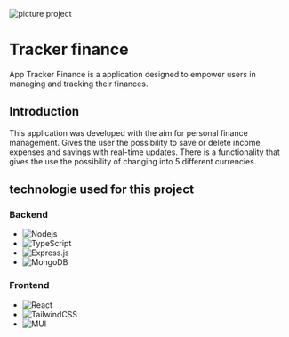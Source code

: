 ![picture project](https://i.imgur.com/JP8WcNY.png)

# Tracker finance
App Tracker Finance is a application designed to empower users in managing and tracking their finances.

## Introduction
 This application was developed with the aim for personal finance management. Gives the user the possibility to save or delete income, expenses and savings with real-time updates. There is a functionality that gives the use the possibility of changing into 5 different currencies.


## technologie used for this project

### Backend
* ![Nodejs](https://img.shields.io/badge/Node%20js-339933?style=for-the-badge&logo=nodedotjs&logoColor=white)
* ![TypeScript](https://img.shields.io/badge/typescript-%23007ACC.svg?style=for-the-badge&logo=typescript&logoColor=white)
* ![Express.js](https://img.shields.io/badge/express.js-%23404d59.svg?style=for-the-badge&logo=express&logoColor=%2361DAFB)
* ![MongoDB](https://img.shields.io/badge/MongoDB-%234ea94b.svg?style=for-the-badge&logo=mongodb&logoColor=white)

### Frontend
* ![React](https://img.shields.io/badge/react-%2320232a.svg?style=for-the-badge&logo=react&logoColor=%2361DAFB)
* ![TailwindCSS](https://img.shields.io/badge/tailwindcss-%2338B2AC.svg?style=for-the-badge&logo=tailwind-css&logoColor=white)
* ![MUI](https://img.shields.io/badge/MUI-%230081CB.svg?style=for-the-badge&logo=mui&logoColor=white)
